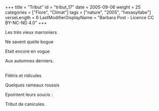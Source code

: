 +++
title = "Tribut"
id = "tribut_17"
date = 2005-09-06
weight = 25
categories = ["Flore", "Climat"]
tags = ["nature", "2005", "hexasyllabe"]
verseLength = 6
LastModifierDisplayName = "Barbara Post - Licence CC BY-NC-ND 4.0"
+++

Les très vieux marroniers

Ne savent quelle bogue

Etait encore en vogue

Aux automnes derniers.

 \
Flétris et ridicules

Quelques rameaux roussis

Epointent leurs soucis :

Tribut de canicules.
